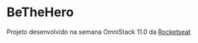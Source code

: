 # BeTheHero
Projeto desenvolvido na semana OmniStack 11.0 da [Rocketseat](https://rocketseat.com.br/)
